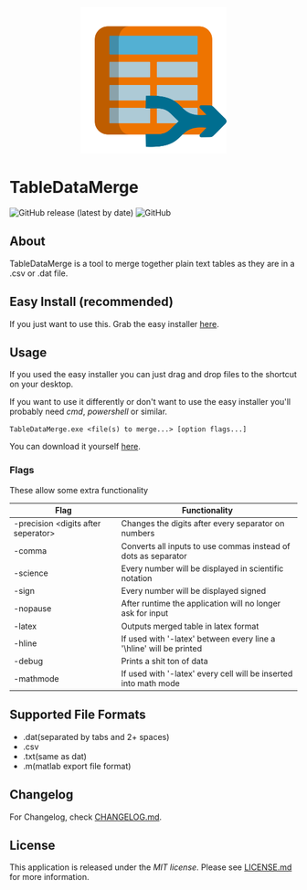 <p align="center">
    <img src="icon/icon.svg" width="256"/>
</p>

# TableDataMerge
![GitHub release (latest by date)](https://img.shields.io/github/v/release/derPiepmatz/TableDataMerge)
![GitHub](https://img.shields.io/github/license/derPiepmatz/TableDataMerge)

## About
TableDataMerge is a tool to merge together plain text tables as they are in a
.csv or .dat file.

## Easy Install (recommended)
If you just want to use this. Grab the easy installer <a href="https://raw.githubusercontent.com/derPiepmatz/TableDataMerge/master/EasySetup.ps1" download="EasySetup.ps1">here</a>.

## Usage
If you used the easy installer you can just drag and drop files to the shortcut on your desktop.

If you want to use it differently or don't want to use the 
easy installer you'll probably need *cmd*,
*powershell* or similar.

```
TableDataMerge.exe <file(s) to merge...> [option flags...]
```

You can download it yourself [here](https://github.com/derPiepmatz/TableDataMerge/releases/latest).

### Flags
These allow some extra functionality

Flag | Functionality
-----| -------------
-precision \<digits after seperator\> | Changes the digits after every separator on numbers
-comma | Converts all inputs to use commas instead of dots as separator
-science | Every number will be displayed in scientific notation
-sign | Every number will be displayed signed
-nopause | After runtime the application will no longer ask for input
-latex | Outputs merged table in latex format
-hline | If used with '-latex' between every line a '\hline' will be printed
-debug | Prints a shit ton of data
-mathmode | If used with '-latex' every cell will be inserted into math mode

## Supported File Formats
- .dat(separated by tabs and 2+ spaces)
- .csv
- .txt(same as dat)
- .m(matlab export file format)

## Changelog
For Changelog, check [CHANGELOG.md](CHANGELOG.md).

## License
This application is released under the *MIT license*.
Please see [LICENSE.md](LICENSE.md) for more information.